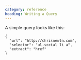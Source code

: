 ```yaml
---
category: reference
heading: Writing a Query
---
```



A simple query looks like this:

    {
      "url": "http://chrisnewtn.com",
      "selector": "ul.social li a",
      "extract": "href"
    }